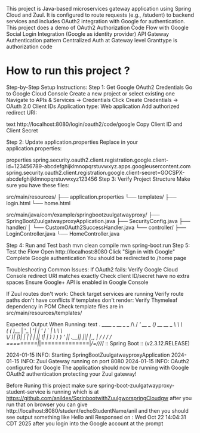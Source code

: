 This project is Java-based microservices gateway application using Spring Cloud and Zuul. It is configured to route requests (e.g., /student) to backend services and includes OAuth2 integration with Google for authentication. 
This project does a demo of 
OAuth2 Authorization Code Flow with Google
Social Login Integration (Google as identity provider)
API Gateway Authentication pattern
Centralized Auth at Gateway level
Granttype is authorization code 

How to run this project ?
===============================
Step-by-Step Setup Instructions:
Step 1: Get Google OAuth2 Credentials
Go to Google Cloud Console
Create a new project or select existing one
Navigate to APIs & Services → Credentials
Click Create Credentials → OAuth 2.0 Client IDs
Application type: Web application
Add authorized redirect URI:

text
http://localhost:8080/login/oauth2/code/google
Copy Client ID and Client Secret

Step 2: Update application.properties
Replace in your application.properties:

properties
spring.security.oauth2.client.registration.google.client-id=123456789-abcdefghijklmnopqrstuvwxyz.apps.googleusercontent.com
spring.security.oauth2.client.registration.google.client-secret=GOCSPX-abcdefghijklmnopqrstuvwxyz123456
Step 3: Verify Project Structure
Make sure you have these files:

src/main/resources/
├── application.properties
└── templates/
    ├── login.html
    └── home.html

src/main/java/com/example/springbootzuulgatwayproxy/
├── SpringBootZuulgatwayproxyApplication.java
├── SecurityConfig.java
├── handler/
│   └── CustomOAuth2SuccessHandler.java
└── controller/
    ├── LoginController.java
    └── HomeController.java
    
Step 4: Run and Test
bash
mvn clean compile
mvn spring-boot:run
Step 5: Test the Flow
Open http://localhost:8080
Click "Sign in with Google"
Complete Google authentication
You should be redirected to /home page

Troubleshooting Common Issues:
If OAuth2 fails:
Verify Google Cloud Console redirect URI matches exactly
Check client ID/secret have no extra spaces
Ensure Google+ API is enabled in Google Console

If Zuul routes don't work:
Check target services are running
Verify route paths don't have conflicts
If templates don't render:
Verify Thymeleaf dependency in POM
Check template files are in src/main/resources/templates/

Expected Output When Running:
text
  .   ____          _            __ _ _
 /\\ / ___'_ __ _ _(_)_ __  __ _ \ \ \ \
( ( )\___ | '_ | '_| | '_ \/ _` | \ \ \ \
 \\/  ___)| |_)| | | | | || (_| |  ) ) ) )
  '  |____| .__|_| |_|_| |_\__, | / / / /
 =========|_|==============|___/=/_/_/_/
 :: Spring Boot ::        (v2.3.12.RELEASE)

2024-01-15 INFO: Starting SpringBootZuulgatwayproxyApplication
2024-01-15 INFO: Zuul Gateway running on port 8080
2024-01-15 INFO: OAuth2 configured for Google
The application should now be running with Google OAuth2 authentication protecting your Zuul gateway!

Before Runing this project make sure spring-boot-zuulgatwayproxy-student-service is running which is at https://github.com/anildes/SprinbootwithZuulgworspringCloudgw
after you run that on browser you can give http://localhost:8080/student/echoStudentName/anil and then you should see output something like Hello anil Responsed on : Wed Oct 22 14:04:31 CDT 2025 after you login into the Google account at the prompt 


